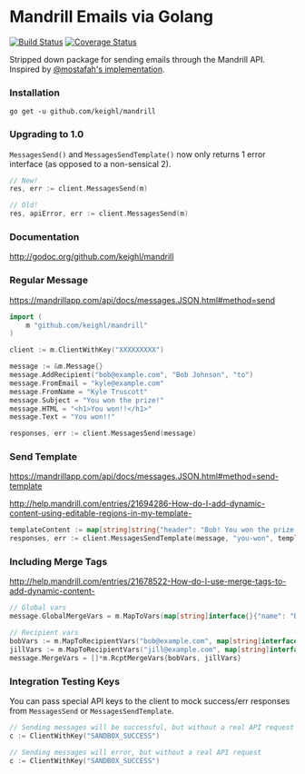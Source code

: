 # Mandrill Emails via Golang

[![Build Status](https://travis-ci.org/keighl/mandrill.png?branch=master)](https://travis-ci.org/keighl/mandrill) [![Coverage Status](https://coveralls.io/repos/keighl/mandrill/badge.svg)](https://coveralls.io/r/keighl/mandrill)

Stripped down package for sending emails through the Mandrill API. Inspired by [@mostafah's implementation](https://github.com/mostafah/mandrill).

### Installation

    go get -u github.com/keighl/mandrill

### Upgrading to 1.0

`MessagesSend()` and `MessagesSendTemplate()` now only returns 1 error interface (as opposed to a non-sensical 2).

```go
// New!
res, err := client.MessagesSend(m)

// Old!
res, apiError, err := client.MessagesSend(m)
```

### Documentation

http://godoc.org/github.com/keighl/mandrill

### Regular Message

https://mandrillapp.com/api/docs/messages.JSON.html#method=send

```go
import (
    m "github.com/keighl/mandrill"
)

client := m.ClientWithKey("XXXXXXXXX")

message := &m.Message{}
message.AddRecipient("bob@example.com", "Bob Johnson", "to")
message.FromEmail = "kyle@example.com"
message.FromName = "Kyle Truscott"
message.Subject = "You won the prize!"
message.HTML = "<h1>You won!!</h1>"
message.Text = "You won!!"

responses, err := client.MessagesSend(message)
```

### Send Template

https://mandrillapp.com/api/docs/messages.JSON.html#method=send-template

http://help.mandrill.com/entries/21694286-How-do-I-add-dynamic-content-using-editable-regions-in-my-template-

```go
templateContent := map[string]string{"header": "Bob! You won the prize!"}
responses, err := client.MessagesSendTemplate(message, "you-won", templateContent)
```

### Including Merge Tags

http://help.mandrill.com/entries/21678522-How-do-I-use-merge-tags-to-add-dynamic-content-

```go
// Global vars
message.GlobalMergeVars = m.MapToVars(map[string]interface{}{"name": "Bob"})

// Recipient vars
bobVars := m.MapToRecipientVars("bob@example.com", map[string]interface{}{"name": "Bob"})
jillVars := m.MapToRecipientVars("jill@example.com", map[string]interface{}{"name": "Jill"})
message.MergeVars = []*m.RcptMergeVars{bobVars, jillVars}
```

### Integration Testing Keys

You can pass special API keys to the client to mock success/err responses from `MessagesSend` or `MessagesSendTemplate`.

```go
// Sending messages will be successful, but without a real API request
c := ClientWithKey("SANDBOX_SUCCESS")

// Sending messages will error, but without a real API request
c := ClientWithKey("SANDBOX_SUCCESS")
```


